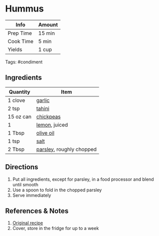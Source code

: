 # Hummus

| Info      | Amount |
| ----      | ------ |
| Prep Time | 15 min |
| Cook Time | 5 min  |
| Yields    | 1 cup  |

Tags: #condiment

## Ingredients

| Quantity  | Item                                   |
| -         | -                                      |
| 1 clove   | [garlic](garlic.md)                    |
| 2 tsp     | [tahini](tahini.md)                    |
| 15 oz can | [chickpeas](chickpeas.md)              |
| 1         | [lemon](lemon.md), juiced              |
| 1 Tbsp    | [olive oil](olive%20oil.md)            |
| 1 tsp     | [salt](salt.md)                        |
| 2 Tbsp    | [parsley](parsley.md), roughly chopped |

## Directions

1. Put all ingredients, except for parsley, in a food processor and blend until smooth
2. Use a spoon to fold in the chopped parsley
3. Serve immediately

## References & Notes

1. [Original recipe](https://www.foodrepublic.com/recipes/best-basic-hummus-recipe/)
2. Cover, store in the fridge for up to a week
